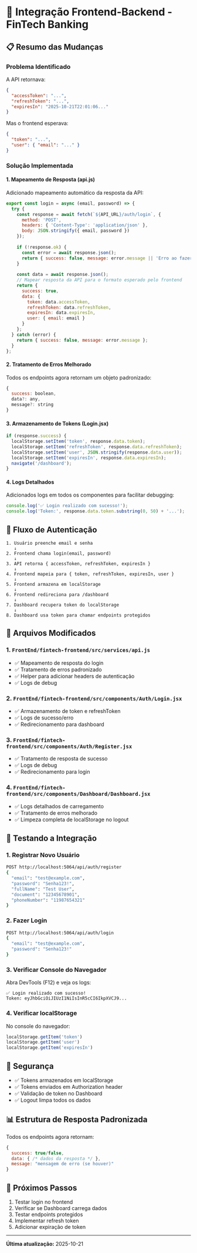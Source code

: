# 🔗 Integração Frontend-Backend - FinTech Banking

## 📋 Resumo das Mudanças

### Problema Identificado
A API retornava:
```json
{
  "accessToken": "...",
  "refreshToken": "...",
  "expiresIn": "2025-10-21T22:01:06..."
}
```

Mas o frontend esperava:
```json
{
  "token": "...",
  "user": { "email": "..." }
}
```

### Solução Implementada

#### 1. **Mapeamento de Resposta (api.js)**

Adicionado mapeamento automático da resposta da API:

```javascript
export const login = async (email, password) => {
  try {
    const response = await fetch(`${API_URL}/auth/login`, {
      method: 'POST',
      headers: { 'Content-Type': 'application/json' },
      body: JSON.stringify({ email, password })
    });
    
    if (!response.ok) {
      const error = await response.json();
      return { success: false, message: error.message || 'Erro ao fazer login' };
    }
    
    const data = await response.json();
    // Mapear resposta da API para o formato esperado pelo frontend
    return {
      success: true,
      data: {
        token: data.accessToken,
        refreshToken: data.refreshToken,
        expiresIn: data.expiresIn,
        user: { email: email }
      }
    };
  } catch (error) {
    return { success: false, message: error.message };
  }
};
```

#### 2. **Tratamento de Erros Melhorado**

Todos os endpoints agora retornam um objeto padronizado:

```javascript
{
  success: boolean,
  data?: any,
  message?: string
}
```

#### 3. **Armazenamento de Tokens (Login.jsx)**

```javascript
if (response.success) {
  localStorage.setItem('token', response.data.token);
  localStorage.setItem('refreshToken', response.data.refreshToken);
  localStorage.setItem('user', JSON.stringify(response.data.user));
  localStorage.setItem('expiresIn', response.data.expiresIn);
  navigate('/dashboard');
}
```

#### 4. **Logs Detalhados**

Adicionados logs em todos os componentes para facilitar debugging:

```javascript
console.log('✅ Login realizado com sucesso!');
console.log('Token:', response.data.token.substring(0, 50) + '...');
```

## 🔄 Fluxo de Autenticação

```
1. Usuário preenche email e senha
   ↓
2. Frontend chama login(email, password)
   ↓
3. API retorna { accessToken, refreshToken, expiresIn }
   ↓
4. Frontend mapeia para { token, refreshToken, expiresIn, user }
   ↓
5. Frontend armazena em localStorage
   ↓
6. Frontend redireciona para /dashboard
   ↓
7. Dashboard recupera token do localStorage
   ↓
8. Dashboard usa token para chamar endpoints protegidos
```

## 📁 Arquivos Modificados

### 1. `FrontEnd/fintech-frontend/src/services/api.js`
- ✅ Mapeamento de resposta do login
- ✅ Tratamento de erros padronizado
- ✅ Helper para adicionar headers de autenticação
- ✅ Logs de debug

### 2. `FrontEnd/fintech-frontend/src/components/Auth/Login.jsx`
- ✅ Armazenamento de token e refreshToken
- ✅ Logs de sucesso/erro
- ✅ Redirecionamento para dashboard

### 3. `FrontEnd/fintech-frontend/src/components/Auth/Register.jsx`
- ✅ Tratamento de resposta de sucesso
- ✅ Logs de debug
- ✅ Redirecionamento para login

### 4. `FrontEnd/fintech-frontend/src/components/Dashboard/Dashboard.jsx`
- ✅ Logs detalhados de carregamento
- ✅ Tratamento de erros melhorado
- ✅ Limpeza completa de localStorage no logout

## 🧪 Testando a Integração

### 1. Registrar Novo Usuário
```bash
POST http://localhost:5064/api/auth/register
{
  "email": "test@example.com",
  "password": "Senha123!",
  "fullName": "Test User",
  "document": "12345678901",
  "phoneNumber": "11987654321"
}
```

### 2. Fazer Login
```bash
POST http://localhost:5064/api/auth/login
{
  "email": "test@example.com",
  "password": "Senha123!"
}
```

### 3. Verificar Console do Navegador
Abra DevTools (F12) e veja os logs:
```
✅ Login realizado com sucesso!
Token: eyJhbGciOiJIUzI1NiIsInR5cCI6IkpXVCJ9...
```

### 4. Verificar localStorage
No console do navegador:
```javascript
localStorage.getItem('token')
localStorage.getItem('user')
localStorage.getItem('expiresIn')
```

## 🔐 Segurança

- ✅ Tokens armazenados em localStorage
- ✅ Tokens enviados em Authorization header
- ✅ Validação de token no Dashboard
- ✅ Logout limpa todos os dados

## 📊 Estrutura de Resposta Padronizada

Todos os endpoints agora retornam:

```javascript
{
  success: true/false,
  data: { /* dados da resposta */ },
  message: "mensagem de erro (se houver)"
}
```

## 🚀 Próximos Passos

1. Testar login no frontend
2. Verificar se Dashboard carrega dados
3. Testar endpoints protegidos
4. Implementar refresh token
5. Adicionar expiração de token

---

**Última atualização:** 2025-10-21

